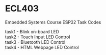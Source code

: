 # ECL403
Embedded Systems Course ESP32 Task Codes

task1 - Blink on-board LED<br>
task2 - Touch Input LED Control<br>
task3 - Bluetooth LED Control<br>
task4 - HTML Webpage LED Control<br>
